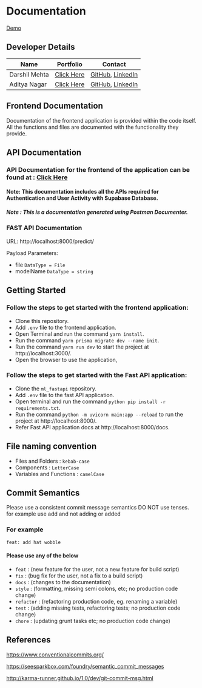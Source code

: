 # Documentation

[Demo](https://impro-website-test.vercel.app/)

## Developer Details
| Name | Portfolio | Contact |
|--------------|:-----:|:------:|
| Darshil Mehta | [Click Here](https://darshilmehta.me/) | [GitHub](https://github.com/darshilmehta), [LinkedIn](https://www.linkedin.com/in/darshil-mehta-05/) |
| Aditya Nagar | [Click Here](https://adityanagar.vercel.app/) | [GitHub](https://github.com/adityanagar10/), [LinkedIn](https://www.linkedin.com/in/adityanagar10/) |

## Frontend Documentation
Documentation of the frontend application is provided within the code itself. All the functions and files are documented with the functionality they provide.

## API Documentation
### API Documentation for the frontend of the application can be found at : [Click Here](https://documenter.getpostman.com/view/16629391/2s93CRLBzC) 
#### Note: This documentation includes all the APIs required for Authentication and User Activity with Supabase Database.
##### Note : This is a documentation generated using Postman Documenter.

### FAST API Documentation
URL: http://localhost:8000/predict/

Payload Parameters: 
- file `DataType = File`
- modelName `DataType = string` 

## Getting Started
### Follow the steps to get started with the frontend application:
- Clone this repository.
- Add `.env` file to the frontend application.
- Open Terminal and run the command `yarn install`.
- Run the command `yarn prisma migrate dev --name init`.
- Run the command `yarn run dev` to start the project at http://localhost:3000/.
- Open the browser to use the application,

### Follow the steps to get started with the Fast API application:
- Clone the `ml_fastapi` repository.
- Add `.env` file to the fast API application.
- Open terminal and run the command `python pip install -r requirements.txt`.
- Run the command `python -m uvicorn main:app --reload` to run the project at http://localhost:8000/.
- Refer Fast API application docs at http://localhost:8000/docs.

## File naming convention
- Files and Folders : `kebab-case`
- Components : `LetterCase`
- Variables and Functions : `camelCase`

## Commit Semantics
Please use a consistent commit message semantics
DO NOT use tenses. for example use add and not adding or added
### For example
`feat: add hat wobble`
#### Please use any of the below
- `feat` : (new feature for the user, not a new feature for build script)
- `fix` : (bug fix for the user, not a fix to a build script)
- `docs` : (changes to the documentation)
- `style` : (formatting, missing semi colons, etc; no production code change)
- `refactor` : (refactoring production code, eg. renaming a variable)
- `test` : (adding missing tests, refactoring tests; no production code change)
- `chore` : (updating grunt tasks etc; no production code change)

## References
https://www.conventionalcommits.org/

https://seesparkbox.com/foundry/semantic_commit_messages

http://karma-runner.github.io/1.0/dev/git-commit-msg.html
